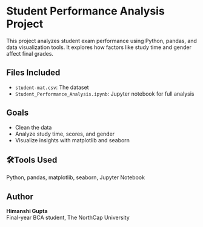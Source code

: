 # Student Performance Analysis Project

This project analyzes student exam performance using Python, pandas, and data visualization tools. It explores how factors like study time and gender affect final grades.

## Files Included

- `student-mat.csv`: The dataset
- `Student_Performance_Analysis.ipynb`: Jupyter notebook for full analysis

## Goals

- Clean the data
- Analyze study time, scores, and gender
- Visualize insights with matplotlib and seaborn

## 🛠Tools Used

Python, pandas, matplotlib, seaborn, Jupyter Notebook

## Author

**Himanshi Gupta**  
Final-year BCA student, The NorthCap University  
